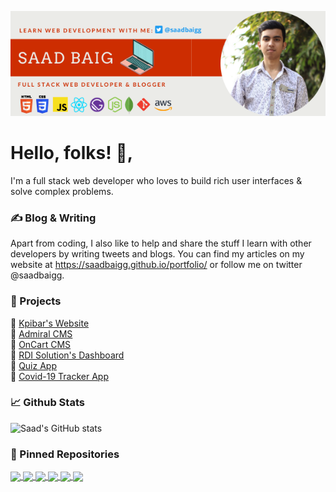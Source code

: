 [![Header](https://github.com/saadbaigg/saadbaigg/blob/main/header_image.png "Header")](https://saadbaigg.github.io/portfolio/)


# Hello, folks! 👋,

I'm a full stack web developer who loves to build rich user interfaces & solve complex problems.

### ✍️ Blog & Writing
Apart from coding, I also like to help and share the stuff I learn with other developers by writing tweets and blogs. You can find my articles on my website at https://saadbaigg.github.io/portfolio/ or follow me on twitter @saadbaigg.

### 🚀 Projects


  💎 [Kpibar's Website](https://website-pre.kpibar.com/) <br>
  💎 [Admiral CMS](https://admiral-cms.netlify.app/) <br>
  💎 [OnCart CMS](https://oncartadmin.web.app/) <br>
  💎 [RDI Solution's Dashboard](https://rdi-solutions.netlify.app/) <br>
  💎 [Quiz App](https://quiz-app-bc10d.web.app/) <br>
  💎 [Covid-19 Tracker App](http://covid-19-tracker-app-saad-baig.surge.sh/) <br>


### 📈 Github Stats

![Saad's GitHub stats](https://github-readme-stats.vercel.app/api?username=saadbaigg&count_private=true&show_icons=true&theme=dark)

### 📁 Pinned Repositories

<a href="https://github.com/saadbaigg/portfolio">
  <img align="center" src="https://github-readme-stats.vercel.app/api/pin/?username=saadbaigg&repo=portfolio" />
</a>
<a href="https://github.com/saadbaigg/Covid-19-Tracker-App">
  <img align="center" src="https://github-readme-stats.vercel.app/api/pin/?username=saadbaigg&repo=Covid-19-Tracker-App" />
</a>
<a href="https://github.com/saadbaigg/Quiz-App">
  <img align="center" src="https://github-readme-stats.vercel.app/api/pin/?username=saadbaigg&repo=Quiz-App" />
</a>
<a href="https://github.com/saadbaigg/Expense-Tracker">
  <img align="center" src="https://github-readme-stats.vercel.app/api/pin/?username=saadbaigg&repo=Expense-Tracker" />
</a>
<a href="https://github.com/saadbaigg/Front-End-Projects">
  <img align="center" src="https://github-readme-stats.vercel.app/api/pin/?username=saadbaigg&repo=Front-End-Projects" />
</a>
<a href="https://github.com/saadbaigg/Github-User-Extractor">
  <img align="center" src="https://github-readme-stats.vercel.app/api/pin/?username=saadbaigg&repo=Github-User-Extractor" />
</a>




